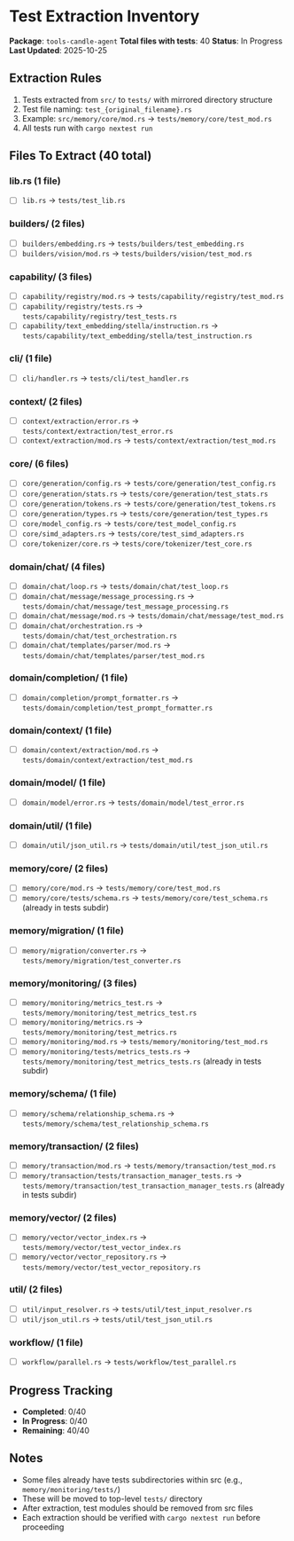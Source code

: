 # Test Extraction Inventory

**Package**: `tools-candle-agent`
**Total files with tests**: 40
**Status**: In Progress
**Last Updated**: 2025-10-25

## Extraction Rules

1. Tests extracted from `src/` to `tests/` with mirrored directory structure
2. Test file naming: `test_{original_filename}.rs`
3. Example: `src/memory/core/mod.rs` → `tests/memory/core/test_mod.rs`
4. All tests run with `cargo nextest run`

## Files To Extract (40 total)

### lib.rs (1 file)
- [ ] `lib.rs` → `tests/test_lib.rs`

### builders/ (2 files)
- [ ] `builders/embedding.rs` → `tests/builders/test_embedding.rs`
- [ ] `builders/vision/mod.rs` → `tests/builders/vision/test_mod.rs`

### capability/ (3 files)
- [ ] `capability/registry/mod.rs` → `tests/capability/registry/test_mod.rs`
- [ ] `capability/registry/tests.rs` → `tests/capability/registry/test_tests.rs`
- [ ] `capability/text_embedding/stella/instruction.rs` → `tests/capability/text_embedding/stella/test_instruction.rs`

### cli/ (1 file)
- [ ] `cli/handler.rs` → `tests/cli/test_handler.rs`

### context/ (2 files)
- [ ] `context/extraction/error.rs` → `tests/context/extraction/test_error.rs`
- [ ] `context/extraction/mod.rs` → `tests/context/extraction/test_mod.rs`

### core/ (6 files)
- [ ] `core/generation/config.rs` → `tests/core/generation/test_config.rs`
- [ ] `core/generation/stats.rs` → `tests/core/generation/test_stats.rs`
- [ ] `core/generation/tokens.rs` → `tests/core/generation/test_tokens.rs`
- [ ] `core/generation/types.rs` → `tests/core/generation/test_types.rs`
- [ ] `core/model_config.rs` → `tests/core/test_model_config.rs`
- [ ] `core/simd_adapters.rs` → `tests/core/test_simd_adapters.rs`
- [ ] `core/tokenizer/core.rs` → `tests/core/tokenizer/test_core.rs`

### domain/chat/ (4 files)
- [ ] `domain/chat/loop.rs` → `tests/domain/chat/test_loop.rs`
- [ ] `domain/chat/message/message_processing.rs` → `tests/domain/chat/message/test_message_processing.rs`
- [ ] `domain/chat/message/mod.rs` → `tests/domain/chat/message/test_mod.rs`
- [ ] `domain/chat/orchestration.rs` → `tests/domain/chat/test_orchestration.rs`
- [ ] `domain/chat/templates/parser/mod.rs` → `tests/domain/chat/templates/parser/test_mod.rs`

### domain/completion/ (1 file)
- [ ] `domain/completion/prompt_formatter.rs` → `tests/domain/completion/test_prompt_formatter.rs`

### domain/context/ (1 file)
- [ ] `domain/context/extraction/mod.rs` → `tests/domain/context/extraction/test_mod.rs`

### domain/model/ (1 file)
- [ ] `domain/model/error.rs` → `tests/domain/model/test_error.rs`

### domain/util/ (1 file)
- [ ] `domain/util/json_util.rs` → `tests/domain/util/test_json_util.rs`

### memory/core/ (2 files)
- [ ] `memory/core/mod.rs` → `tests/memory/core/test_mod.rs`
- [ ] `memory/core/tests/schema.rs` → `tests/memory/core/test_schema.rs` (already in tests subdir)

### memory/migration/ (1 file)
- [ ] `memory/migration/converter.rs` → `tests/memory/migration/test_converter.rs`

### memory/monitoring/ (3 files)
- [ ] `memory/monitoring/metrics_test.rs` → `tests/memory/monitoring/test_metrics_test.rs`
- [ ] `memory/monitoring/metrics.rs` → `tests/memory/monitoring/test_metrics.rs`
- [ ] `memory/monitoring/mod.rs` → `tests/memory/monitoring/test_mod.rs`
- [ ] `memory/monitoring/tests/metrics_tests.rs` → `tests/memory/monitoring/test_metrics_tests.rs` (already in tests subdir)

### memory/schema/ (1 file)
- [ ] `memory/schema/relationship_schema.rs` → `tests/memory/schema/test_relationship_schema.rs`

### memory/transaction/ (2 files)
- [ ] `memory/transaction/mod.rs` → `tests/memory/transaction/test_mod.rs`
- [ ] `memory/transaction/tests/transaction_manager_tests.rs` → `tests/memory/transaction/test_transaction_manager_tests.rs` (already in tests subdir)

### memory/vector/ (2 files)
- [ ] `memory/vector/vector_index.rs` → `tests/memory/vector/test_vector_index.rs`
- [ ] `memory/vector/vector_repository.rs` → `tests/memory/vector/test_vector_repository.rs`

### util/ (2 files)
- [ ] `util/input_resolver.rs` → `tests/util/test_input_resolver.rs`
- [ ] `util/json_util.rs` → `tests/util/test_json_util.rs`

### workflow/ (1 file)
- [ ] `workflow/parallel.rs` → `tests/workflow/test_parallel.rs`

## Progress Tracking

- **Completed**: 0/40
- **In Progress**: 0/40
- **Remaining**: 40/40

## Notes

- Some files already have tests subdirectories within src (e.g., `memory/monitoring/tests/`)
- These will be moved to top-level `tests/` directory
- After extraction, test modules should be removed from src files
- Each extraction should be verified with `cargo nextest run` before proceeding
